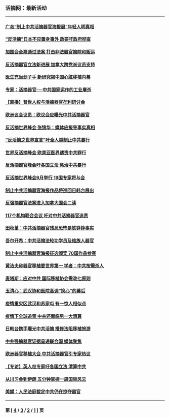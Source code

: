### 活摘网：最新活动
---
#### [广岛“制止中共活摘器官海报展”年轻人明真相](../../pages/nf5883/n14053657.md?09050430) 
#### [“反活摘”日本不应置身事外 政要吁政府彻查](../../pages/nf5883/n13971188.md?09050430) 
#### [加国会全票通过法案 打击非法器官摘除和贩运](../../pages/nf5883/n13884924.md?09050430) 
#### [反活摘器官立法新进展 加拿大跨党派议员支持](../../pages/nf5883/n13876061.md?09050430) 
#### [医生充当刽子手 新研究揭中国心脏移植内幕](../../pages/nf5883/n13772291.md?09050430) 
#### [专家：活摘器官──中共国家运作的工业屠杀](../../pages/nf5883/n13761178.md?09050430) 
#### [【直播】普世人权与活摘器官牟利研讨会](../../pages/nf5883/n13425146.md?09050430) 
#### [欧洲议会议员：欧议会应曝光中共活摘器官](../../pages/nf5883/n13336571.md?09050430) 
#### [反活摘世界峰会 张锦华：媒体应报导事实真相](../../pages/nf5883/n13278502.md?09050430) 
#### [“反活摘之世界宣言”吁全人类制止中共暴行](../../pages/nf5883/n13259730.md?09050430) 
#### [世界反活摘峰会 欧美亚医界谴责中共罪行](../../pages/nf5883/n13253550.md?09050430) 
#### [反活摘器官峰会吁各国立法 惩治中共暴行](../../pages/nf5883/n13245052.md?09050430) 
#### [反活摘世界峰会9月举行 19国专家将与会](../../pages/nf5883/n13201492.md?09050430) 
#### [制止中共活摘器官海报作品将巡回日韩台展出](../../pages/nf5883/n13177791.md?09050430) 
#### [反强摘器官法案进入加拿大国会二读](../../pages/nf5883/n13033450.md?09050430) 
#### [117个机构联合会议 吁对中共活摘器官追责](../../pages/nf5883/n12775087.md?09050430) 
#### [田秋堇：中共活摘器官残忍恐怖是铁铮铮事实](../../pages/nf5883/n12702148.md?09050430) 
#### [吾尔开希：中共活摘法轮功学员及维族人器官](../../pages/nf5883/n12693197.md?09050430) 
#### [制止中共活摘器官海报征选颁奖 70国作品参赛](../../pages/nf5883/n12692050.md?09050430) 
#### [黄洁夫称器官移植要世界第一 学者：中共按需杀人](../../pages/nf5883/n12572329.md?09050430) 
#### [麦塔斯：应对中共 国际移植协会需改七原则](../../pages/nf5883/n12514711.md?09050430) 
#### [玉清心：武汉协和医院高调“换心”的幕后](../../pages/nf5883/n12298730.md?09050430) 
#### [疫情重灾区武汉和苏家屯 有一惊人相似点](../../pages/nf5883/n12150824.md?09050430) 
#### [疫情下全球追责 中共还面临另一大清算](../../pages/nf5883/n12070397.md?09050430) 
#### [日韩台携手曝光中共活摘 推修法阻移植旅游](../../pages/nf5883/n11712046.md?09050430) 
#### [中共强摘器官证据呈递联合国 媒体聚焦](../../pages/nf5883/n11546426.md?09050430) 
#### [欧洲器官移植大会 中共活摘器官引专家热议](../../pages/nf5883/n11539095.md?09050430) 
#### [【专访】英人权专家吁各国立法 清算中共](../../pages/nf5883/n11367315.md?09050430) 
#### [从川习会到伊朗 五分钟掌握一周国际风云](../../pages/nf5883/n11338520.md?09050430) 
#### [美媒：人民法庭裁定中共仍在掠夺器官](../../pages/nf5883/n11334897.md?09050430) 

---
#### 第 [ [4](./4.md?09050430) / [3](./3.md?09050430) / [2](./2.md?09050430) / [1](./1.md?09050430) ] 页

